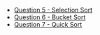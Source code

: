 -   [Question 5 - Selection Sort](/Exercises_in_the_Book/D5/main.c)
-   [Question 6 - Bucket Sort](/D6/main.c)
-   [Question 7 - Quick Sort](/D7/main.c)

